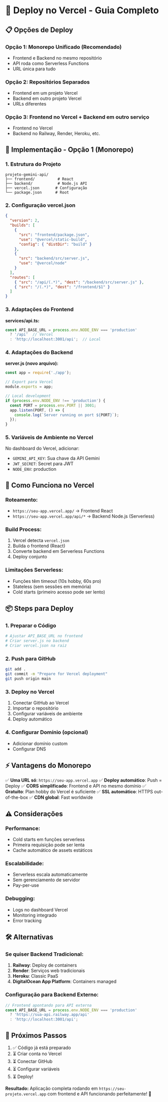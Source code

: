 # 🚀 Deploy no Vercel - Guia Completo

## 📋 Opções de Deploy

### Opção 1: Monorepo Unificado (Recomendado)
- Frontend e Backend no mesmo repositório
- API roda como Serverless Functions
- URL única para tudo

### Opção 2: Repositórios Separados
- Frontend em um projeto Vercel
- Backend em outro projeto Vercel
- URLs diferentes

### Opção 3: Frontend no Vercel + Backend em outro serviço
- Frontend no Vercel
- Backend no Railway, Render, Heroku, etc.

## 🎯 Implementação - Opção 1 (Monorepo)

### 1. Estrutura do Projeto
```
projeto-gemini-api/
├── frontend/          # React
├── backend/           # Node.js API
├── vercel.json       # Configuração
└── package.json      # Root
```

### 2. Configuração vercel.json
```json
{
  "version": 2,
  "builds": [
    {
      "src": "frontend/package.json",
      "use": "@vercel/static-build",
      "config": { "distDir": "build" }
    },
    {
      "src": "backend/src/server.js",
      "use": "@vercel/node"
    }
  ],
  "routes": [
    { "src": "/api/(.*)", "dest": "/backend/src/server.js" },
    { "src": "/(.*)", "dest": "/frontend/$1" }
  ]
}
```

### 3. Adaptações do Frontend

**services/api.ts:**
```typescript
const API_BASE_URL = process.env.NODE_ENV === 'production' 
  ? '/api'  // Vercel
  : 'http://localhost:3001/api';  // Local
```

### 4. Adaptações do Backend

**server.js (novo arquivo):**
```javascript
const app = require('./app');

// Export para Vercel
module.exports = app;

// Local development
if (process.env.NODE_ENV !== 'production') {
  const PORT = process.env.PORT || 3001;
  app.listen(PORT, () => {
    console.log(`Server running on port ${PORT}`);
  });
}
```

### 5. Variáveis de Ambiente no Vercel

No dashboard do Vercel, adicionar:
- `GEMINI_API_KEY`: Sua chave da API Gemini
- `JWT_SECRET`: Secret para JWT
- `NODE_ENV`: production

## 🔄 Como Funciona no Vercel

### Roteamento:
- `https://seu-app.vercel.app/` → Frontend React
- `https://seu-app.vercel.app/api/*` → Backend Node.js (Serverless)

### Build Process:
1. Vercel detecta `vercel.json`
2. Builda o frontend (React)
3. Converte backend em Serverless Functions
4. Deploy conjunto

### Limitações Serverless:
- Funções têm timeout (10s hobby, 60s pro)
- Stateless (sem sessões em memória)
- Cold starts (primeiro acesso pode ser lento)

## 📦 Steps para Deploy

### 1. Preparar o Código
```bash
# Ajustar API_BASE_URL no frontend
# Criar server.js no backend
# Criar vercel.json na raiz
```

### 2. Push para GitHub
```bash
git add .
git commit -m "Prepare for Vercel deployment"
git push origin main
```

### 3. Deploy no Vercel
1. Conectar GitHub ao Vercel
2. Importar o repositório
3. Configurar variáveis de ambiente
4. Deploy automático

### 4. Configurar Domínio (opcional)
- Adicionar domínio custom
- Configurar DNS

## ⚡ Vantagens do Monorepo

✅ **Uma URL só**: `https://seu-app.vercel.app`
✅ **Deploy automático**: Push = Deploy
✅ **CORS simplificado**: Frontend e API no mesmo domínio
✅ **Gratuito**: Plan hobby do Vercel é suficiente
✅ **SSL automático**: HTTPS out-of-the-box
✅ **CDN global**: Fast worldwide

## ⚠️ Considerações

### Performance:
- Cold starts em funções serverless
- Primeira requisição pode ser lenta
- Cache automático de assets estáticos

### Escalabilidade:
- Serverless escala automaticamente
- Sem gerenciamento de servidor
- Pay-per-use

### Debugging:
- Logs no dashboard Vercel
- Monitoring integrado
- Error tracking

## 🛠️ Alternativas

### Se quiser Backend Tradicional:
1. **Railway**: Deploy de containers
2. **Render**: Serviços web tradicionais  
3. **Heroku**: Classic PaaS
4. **DigitalOcean App Platform**: Containers managed

### Configuração para Backend Externo:
```typescript
// Frontend apontando para API externa
const API_BASE_URL = process.env.NODE_ENV === 'production'
  ? 'https://sua-api.railway.app/api'
  : 'http://localhost:3001/api';
```

## 🚀 Próximos Passos

1. ✅ Código já está preparado
2. ⏳ Criar conta no Vercel
3. ⏳ Conectar GitHub
4. ⏳ Configurar variáveis
5. ⏳ Deploy!

**Resultado:** Aplicação completa rodando em `https://seu-projeto.vercel.app` com frontend e API funcionando perfeitamente! 🎉
